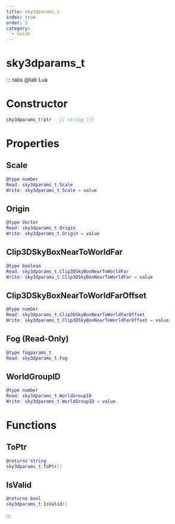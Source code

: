 ```yaml
---
title: sky3dparams_t
index: true
order: 2
category:
  - Guide
---
```


# sky3dparams_t

::: tabs
@tab Lua
# Constructor
```lua
sky3dparams_t(ptr --[[ string ]])
```
# Properties
## Scale 
```lua
@type number
Read: sky3dparams_t.Scale
Write: sky3dparams_t.Scale = value
```
## Origin 
```lua
@type Vector
Read: sky3dparams_t.Origin
Write: sky3dparams_t.Origin = value
```
## Clip3DSkyBoxNearToWorldFar 
```lua
@type boolean
Read: sky3dparams_t.Clip3DSkyBoxNearToWorldFar
Write: sky3dparams_t.Clip3DSkyBoxNearToWorldFar = value
```
## Clip3DSkyBoxNearToWorldFarOffset 
```lua
@type number
Read: sky3dparams_t.Clip3DSkyBoxNearToWorldFarOffset
Write: sky3dparams_t.Clip3DSkyBoxNearToWorldFarOffset = value
```
## Fog (Read-Only)
```lua
@type fogparams_t
Read: sky3dparams_t.Fog
```
## WorldGroupID 
```lua
@type number
Read: sky3dparams_t.WorldGroupID
Write: sky3dparams_t.WorldGroupID = value
```
# Functions
## ToPtr
```lua
@returns string
sky3dparams_t:ToPtr()
```
## IsValid
```lua
@returns bool
sky3dparams_t:IsValid()
```

:::